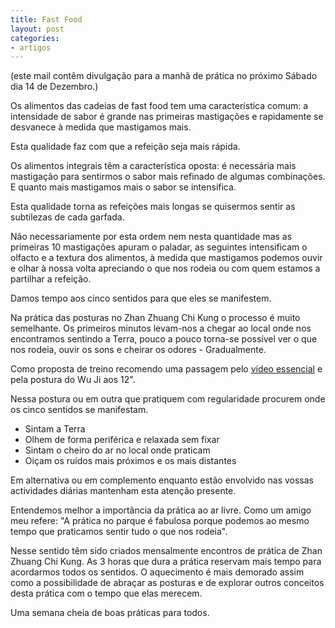 ```yaml
---
title: Fast Food
layout: post
categories:
- artigos
---
```

(este mail contêm divulgação para a manhã de prática no próximo Sábado dia 14 de Dezembro.)

Os alimentos das cadeias de fast food tem uma característica comum: a intensidade de sabor é grande nas primeiras mastigações e rapidamente se desvanece à medida que mastigamos mais. 

Esta qualidade faz com que a refeição seja mais rápida.

Os alimentos integrais têm a característica oposta: é necessária mais mastigação para sentirmos o sabor mais refinado de algumas combinações. E quanto mais mastigamos mais o sabor se intensifica. 

Esta qualidade torna as refeições mais longas se quisermos sentir as subtilezas de cada garfada.

Não necessariamente por esta ordem nem nesta quantidade mas as primeiras 10 mastigações apuram o paladar, as seguintes intensificam o olfacto e a textura dos alimentos, à medida que mastigamos podemos ouvir e olhar à nossa volta apreciando o que nos rodeia ou com quem estamos a partilhar a refeição. 

Damos tempo aos cinco sentidos para que eles se manifestem.

Na prática das posturas no Zhan Zhuang Chi Kung o processo é muito semelhante. Os primeiros minutos levam-nos a chegar ao local onde nos encontramos sentindo a Terra, pouco a pouco torna-se possível ver o que nos rodeia, ouvir os sons e cheirar os odores - Gradualmente. 

Como proposta de treino recomendo uma passagem pelo [vídeo essencial](http://devagar.org/video.html) e pela postura do Wu Ji aos 12".

Nessa postura ou em outra que pratiquem com regularidade procurem onde os cinco sentidos se manifestam.

+ Sintam a Terra 
+ Olhem de forma periférica e relaxada sem fixar
+ Sintam o cheiro do ar no local onde praticam
+ Oiçam os ruídos mais próximos e os mais distantes

Em alternativa ou em complemento enquanto estão envolvido nas vossas actividades diárias mantenham esta atenção presente.

Entendemos melhor a importância da prática ao ar livre. Como um amigo meu refere: "A prática no parque é fabulosa porque podemos ao mesmo tempo que praticamos sentir tudo o que nos rodeia".

Nesse sentido têm sido criados mensalmente encontros de prática de Zhan Zhuang Chi Kung. As 3 horas que dura a prática reservam mais tempo para acordarmos todos os sentidos. O aquecimento é mais demorado assim como a possibilidade de abraçar as posturas e de explorar outros conceitos desta prática com o tempo que elas merecem. 

Uma semana cheia de boas práticas para todos. 
